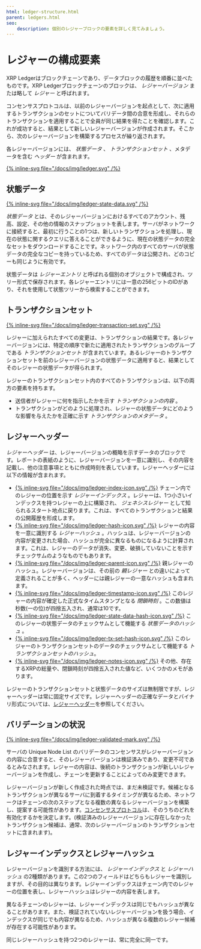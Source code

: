 ```yaml
---
html: ledger-structure.html
parent: ledgers.html
seo:
    description: 個別のレジャーブロックの要素を詳しく見てみましょう。
---
```

# レジャーの構成要素

XRP Ledgerはブロックチェーンであり、データブロックの履歴を順番に並べたものです。XRP Ledgerブロックチェーンのブロックは、 _レジャーバージョン_ または略して _レジャー_ と呼ばれます。

コンセンサスプロトコルは、以前のレジャーバージョンを起点として、次に適用するトランザクションのセットについてバリデータ間の合意を形成し、それらのトランザクションを適用することで全員が同じ結果を得たことを確認します。これが成功すると、結果として新しいレジャーバージョンが作成されます。そこから、次のレジャーバージョンを構築するプロセスが繰り返されます。

各レジャーバージョンには、 _状態データ_ 、 _トランザクションセット_ 、メタデータを含む _ヘッダー_ が含まれます。

[{% inline-svg file="/docs/img/ledger.svg" /%}](/docs/img/ledger.svg "図: レジャーはヘッダー、トランザクションセット、状態データから構成されます。")


## 状態データ

[{% inline-svg file="/docs/img/ledger-state-data.svg" /%}](/docs/img/ledger-state-data.svg "図: レジャーの状態データは、さまざまなオブジェクトで構成され、グラフのようにリンクされていることもあります。")

_状態データ_ とは、そのレジャーバージョンにおけるすべてのアカウント、残高、設定、その他の情報のスナップショットを表します。サーバがネットワークに接続すると、最初に行うことの1つは、新しいトランザクションを処理し、現在の状態に関するクエリに答えることができるように、現在の状態データの完全なセットをダウンロードすることです。ネットワーク内のすべてのサーバが状態データの完全なコピーを持っているため、すべてのデータは公開され、どのコピーも同じように有効です。

状態データは _レジャーエントリ_ と呼ばれる個別のオブジェクトで構成され、ツリー形式で保存されます。各レジャーエントリには一意の256ビットのIDがあり、それを使用して状態ツリーから検索することができます。

## トランザクションセット

[{% inline-svg file="/docs/img/ledger-transaction-set.svg" /%}](/docs/img/ledger-transaction-set.svg "図: レジャーのトランザクションセット、正規の順序で並べられたトランザクションのグループ")

レジャーに加えられたすべての変更は、トランザクションの結果です。各レジャーバージョンには、特定の順序で新たに適用されたトランザクションのグループである _トランザクションセット_ が含まれています。あるレジャーのトランザクションセットを前のレジャーバージョンの状態データに適用すると、結果としてそのレジャーの状態データが得られます。

レジャーのトランザクションセット内のすべてのトランザクションは、以下の両方の要素を持ちます。

- 送信者がレジャーに何を指示したかを示す _トランザクションの内容_ 。
- トランザクションがどのように処理され、レジャーの状態データにどのような影響を与えたかを正確に示す _トランザクションのメタデータ_ 。


## レジャーヘッダー

_レジャーヘッダー_ は、レジャーバージョンの概略を示すデータのブロックです。レポートの表紙のように、レジャーバージョンを一意に識別し、その内容を記載し、他の注意事項とともに作成時刻を表しています。レジャーヘッダーには以下の情報が含まれます。

<!-- Note: the alt text for the diagrams is intentionally empty because any caption would be redundant with the text. -->

- [{% inline-svg file="/docs/img/ledger-index-icon.svg" /%}](/docs/img/ledger-index-icon.svg "") チェーン内でのレジャーの位置を示す _レジャーインデックス_ 。レジャーは、1つ小さいインデックスを持つレジャーの上に構築され、 _ジェネシスレジャー_ として知られるスタート地点に戻ります。これは、すべてのトランザクションと結果の公開履歴を形成します。
- [{% inline-svg file="/docs/img/ledger-hash-icon.svg" /%}](/docs/img/ledger-hash-icon.svg "") レジャーの内容を一意に識別する _レジャーハッシュ_ 。ハッシュは、レジャーバージョンの内容が変更された場合、ハッシュが完全に異なるものになるように計算されます。これは、レジャーのデータが消失、変更、破損していないことを示すチェックサムのようなものでもあります。
- [{% inline-svg file="/docs/img/ledger-parent-icon.svg" /%}](/docs/img/ledger-parent-icon.svg "") 親レジャーのハッシュ。レジャーバージョンは、その前の _親レジャー_ との違いによって定義されることが多く、ヘッダーには親レジャーの一意なハッシュも含まれます。
- [{% inline-svg file="/docs/img/ledger-timestamp-icon.svg" /%}](/docs/img/ledger-timestamp-icon.svg "") このレジャーの内容が確定した正式なタイムスタンプとなる _閉鎖時刻_ 。この数値は秒数(一の位)が四捨五入され、通常は10です。
- [{% inline-svg file="/docs/img/ledger-state-data-hash-icon.svg" /%}](/docs/img/ledger-state-data-hash-icon.svg "") このレジャーの状態データのチェックサムとして機能する _状態データのハッシュ_ 。
- [{% inline-svg file="/docs/img/ledger-tx-set-hash-icon.svg" /%}](/docs/img/ledger-tx-set-hash-icon.svg "") このレジャーのトランザクションセットのデータのチェックサムとして機能する _トランザクションセットのハッシュ_。
- [{% inline-svg file="/docs/img/ledger-notes-icon.svg" /%}](/docs/img/ledger-notes-icon.svg "") その他、存在するXRPの総量や、閉鎖時刻が四捨五入された値など、いくつかのメモがあります。

レジャーのトランザクションセットと状態データのサイズは無制限ですが、レジャーヘッダーは常に固定サイズです。レジャーヘッダーの正確なデータとバイナリ形式については、[レジャーヘッダー](../../references/protocol/ledger-data/ledger-header.md)を参照してください。


## バリデーションの状況

[{% inline-svg file="/docs/img/ledger-validated-mark.svg" /%}](/docs/img/ledger-validated-mark.svg "Diagram: レジャーのバリデーション(検証)状況。レジャーの上に追加され、レジャー自体の一部ではありません。")

サーバの Unique Node List のバリデータのコンセンサスがレジャーバージョンの内容に合意すると、そのレジャーバージョンは検証済みであり、変更不可であるとみなされます。レジャーの内容は、後続のトランザクションが新しいレジャーバージョンを作成し、チェーンを更新することによってのみ変更できます。

レジャーバージョンが新しく作成された時点では、まだ未検証です。候補となるトランザクションが異なるサーバに到着するタイミングが異なるため、ネットワークはチェーンの次のステップとなる複数の異なるレジャーバージョンを構築し、提案する可能性があります。[コンセンサスプロトコル](../consensus-protocol/index.md)は、そのうちのどれを有効化するかを決定します。(検証済みのレジャーバージョンに存在しなかったトランザクション候補は、通常、次のレジャーバージョンのトランザクションセットに含まれます)。


## レジャーインデックスとレジャーハッシュ
レジャーバージョンを識別する方法には、 _レジャーインデックス_ と _レジャーハッシュ_ の2種類があります。この2つのフィールドはどちらもレジャーを識別しますが、その目的は異なります。レジャーインデックスはチェーン内でのレジャーの位置を表し、レジャーハッシュはレジャーの内容を表します。

異なるチェーンのレジャーは、レジャーインデックスは同じでもハッシュが異なることがあります。また、検証されていないレジャーバージョンを扱う場合、インデックスが同じでも内容が異なるため、ハッシュが異なる複数のレジャー候補が存在する可能性があります。

同じレジャーハッシュを持つ2つのレジャーは、常に完全に同一です。
